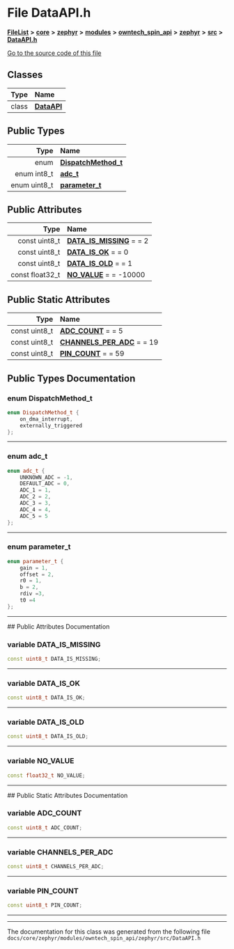 

# File DataAPI.h



[**FileList**](files.md) **>** [**core**](dir_771164b9325b04f1442f7a3ffa8ecb89.md) **>** [**zephyr**](dir_09002e7ce91f09aeb040dfd1861a47f4.md) **>** [**modules**](dir_6d0fb8ab814c517e7f155fb837e32f72.md) **>** [**owntech\_spin\_api**](dir_87330bcbf7fe698536ea5946c1b90585.md) **>** [**zephyr**](dir_83abe2f3de580445b50d57f614c989e1.md) **>** [**src**](dir_b0a9bfd1c37d418dc07d30cb79a776da.md) **>** [**DataAPI.h**](DataAPI_8h.md)

[Go to the source code of this file](DataAPI_8h_source.md)


















## Classes

| Type | Name |
| ---: | :--- |
| class | [**DataAPI**](classDataAPI.md) <br> |


## Public Types

| Type | Name |
| ---: | :--- |
| enum  | [**DispatchMethod\_t**](#enum-dispatchmethod_t)  <br> |
| enum int8\_t | [**adc\_t**](#enum-adc_t)  <br> |
| enum uint8\_t | [**parameter\_t**](#enum-parameter_t)  <br> |




## Public Attributes

| Type | Name |
| ---: | :--- |
|  const uint8\_t | [**DATA\_IS\_MISSING**](#variable-data_is_missing)   = = 2<br> |
|  const uint8\_t | [**DATA\_IS\_OK**](#variable-data_is_ok)   = = 0<br> |
|  const uint8\_t | [**DATA\_IS\_OLD**](#variable-data_is_old)   = = 1<br> |
|  const float32\_t | [**NO\_VALUE**](#variable-no_value)   = = -10000<br> |


## Public Static Attributes

| Type | Name |
| ---: | :--- |
|  const uint8\_t | [**ADC\_COUNT**](#variable-adc_count)   = = 5<br> |
|  const uint8\_t | [**CHANNELS\_PER\_ADC**](#variable-channels_per_adc)   = = 19<br> |
|  const uint8\_t | [**PIN\_COUNT**](#variable-pin_count)   = = 59<br> |










































## Public Types Documentation




### enum DispatchMethod\_t 

```C++
enum DispatchMethod_t {
    on_dma_interrupt,
    externally_triggered
};
```




<hr>



### enum adc\_t 

```C++
enum adc_t {
    UNKNOWN_ADC = -1,
    DEFAULT_ADC = 0,
    ADC_1 = 1,
    ADC_2 = 2,
    ADC_3 = 3,
    ADC_4 = 4,
    ADC_5 = 5
};
```




<hr>



### enum parameter\_t 

```C++
enum parameter_t {
    gain = 1,
    offset = 2,
    r0 = 1,
    b = 2,
    rdiv =3,
    t0 =4
};
```




<hr>
## Public Attributes Documentation




### variable DATA\_IS\_MISSING 

```C++
const uint8_t DATA_IS_MISSING;
```




<hr>



### variable DATA\_IS\_OK 

```C++
const uint8_t DATA_IS_OK;
```




<hr>



### variable DATA\_IS\_OLD 

```C++
const uint8_t DATA_IS_OLD;
```




<hr>



### variable NO\_VALUE 

```C++
const float32_t NO_VALUE;
```




<hr>
## Public Static Attributes Documentation




### variable ADC\_COUNT 

```C++
const uint8_t ADC_COUNT;
```




<hr>



### variable CHANNELS\_PER\_ADC 

```C++
const uint8_t CHANNELS_PER_ADC;
```




<hr>



### variable PIN\_COUNT 

```C++
const uint8_t PIN_COUNT;
```




<hr>

------------------------------
The documentation for this class was generated from the following file `docs/core/zephyr/modules/owntech_spin_api/zephyr/src/DataAPI.h`

